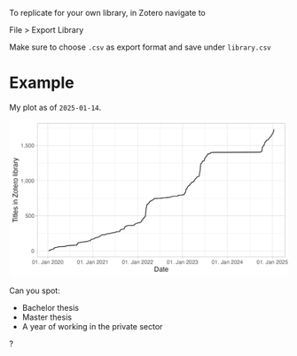 To replicate for your own library, in Zotero navigate to

File > Export Library

Make sure to choose `.csv` as export format and save under `library.csv`

# Example

My plot as of `2025-01-14`.

![Stock of titles in my Zotero Library.](zotero.png)

Can you spot:

- Bachelor thesis
- Master thesis
- A year of working in the private sector

?